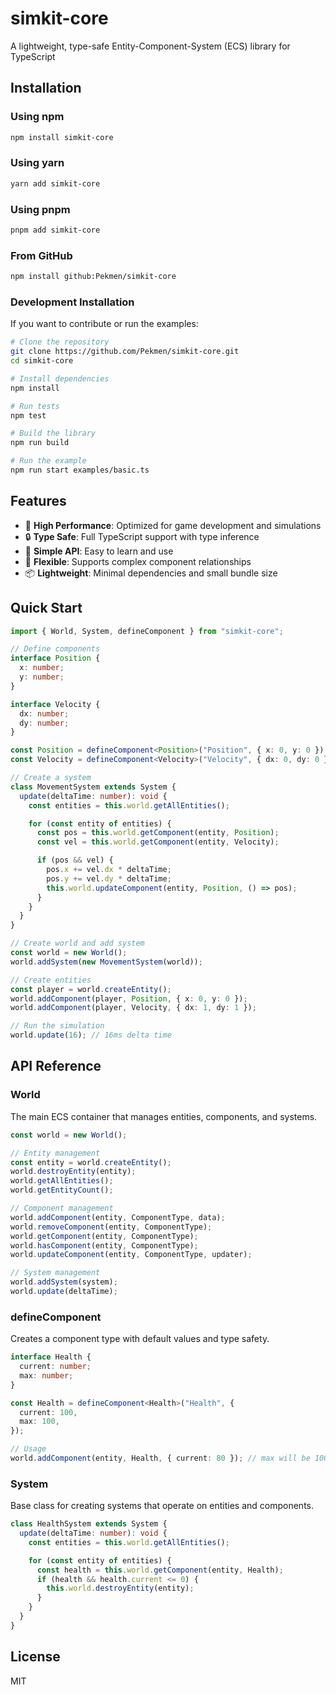 # simkit-core

A lightweight, type-safe Entity-Component-System (ECS) library for TypeScript

## Installation

### Using npm

```bash
npm install simkit-core
```

### Using yarn

```bash
yarn add simkit-core
```

### Using pnpm

```bash
pnpm add simkit-core
```

### From GitHub

```bash
npm install github:Pekmen/simkit-core
```

### Development Installation

If you want to contribute or run the examples:

```bash
# Clone the repository
git clone https://github.com/Pekmen/simkit-core.git
cd simkit-core

# Install dependencies
npm install

# Run tests
npm test

# Build the library
npm run build

# Run the example
npm run start examples/basic.ts
```

## Features

- 🚀 **High Performance**: Optimized for game development and simulations
- 🔒 **Type Safe**: Full TypeScript support with type inference
- 🧩 **Simple API**: Easy to learn and use
- 🔧 **Flexible**: Supports complex component relationships
- 📦 **Lightweight**: Minimal dependencies and small bundle size

## Quick Start

```typescript
import { World, System, defineComponent } from "simkit-core";

// Define components
interface Position {
  x: number;
  y: number;
}

interface Velocity {
  dx: number;
  dy: number;
}

const Position = defineComponent<Position>("Position", { x: 0, y: 0 });
const Velocity = defineComponent<Velocity>("Velocity", { dx: 0, dy: 0 });

// Create a system
class MovementSystem extends System {
  update(deltaTime: number): void {
    const entities = this.world.getAllEntities();

    for (const entity of entities) {
      const pos = this.world.getComponent(entity, Position);
      const vel = this.world.getComponent(entity, Velocity);

      if (pos && vel) {
        pos.x += vel.dx * deltaTime;
        pos.y += vel.dy * deltaTime;
        this.world.updateComponent(entity, Position, () => pos);
      }
    }
  }
}

// Create world and add system
const world = new World();
world.addSystem(new MovementSystem(world));

// Create entities
const player = world.createEntity();
world.addComponent(player, Position, { x: 0, y: 0 });
world.addComponent(player, Velocity, { dx: 1, dy: 1 });

// Run the simulation
world.update(16); // 16ms delta time
```

## API Reference

### World

The main ECS container that manages entities, components, and systems.

```typescript
const world = new World();

// Entity management
const entity = world.createEntity();
world.destroyEntity(entity);
world.getAllEntities();
world.getEntityCount();

// Component management
world.addComponent(entity, ComponentType, data);
world.removeComponent(entity, ComponentType);
world.getComponent(entity, ComponentType);
world.hasComponent(entity, ComponentType);
world.updateComponent(entity, ComponentType, updater);

// System management
world.addSystem(system);
world.update(deltaTime);
```

### defineComponent

Creates a component type with default values and type safety.

```typescript
interface Health {
  current: number;
  max: number;
}

const Health = defineComponent<Health>("Health", {
  current: 100,
  max: 100,
});

// Usage
world.addComponent(entity, Health, { current: 80 }); // max will be 100
```

### System

Base class for creating systems that operate on entities and components.

```typescript
class HealthSystem extends System {
  update(deltaTime: number): void {
    const entities = this.world.getAllEntities();

    for (const entity of entities) {
      const health = this.world.getComponent(entity, Health);
      if (health && health.current <= 0) {
        this.world.destroyEntity(entity);
      }
    }
  }
}
```

## License

MIT
